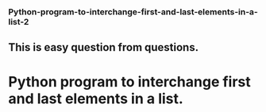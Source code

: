 ### Python-program-to-interchange-first-and-last-elements-in-a-list-2
## This is easy question from questions.
# Python program to interchange first and last elements in a list.
